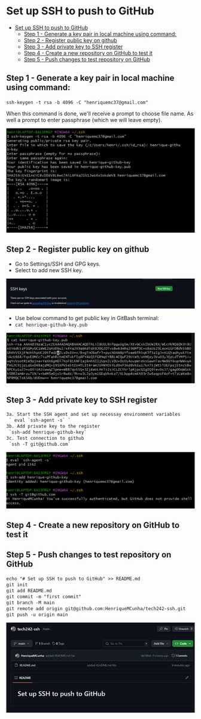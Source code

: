 # Set up SSH to push to GitHub

- [Set up SSH to push to GitHub](#set-up-ssh-to-push-to-github)
  - [Step 1 - Generate a key pair in local machine using command:](#step-1---generate-a-key-pair-in-local-machine-using-command)
  - [Step 2 - Register public key on github](#step-2---register-public-key-on-github)
  - [Step 3 - Add private key to SSH register](#step-3---add-private-key-to-ssh-register)
  - [Step 4 - Create a new repository on GitHub to test it](#step-4---create-a-new-repository-on-github-to-test-it)
  - [Step 5 - Push changes to test repository on GitHub](#step-5---push-changes-to-test-repository-on-github)


## Step 1 - Generate a key pair in local machine using command:

`ssh-keygen -t rsa -b 4096 -C "henriquemc37@gmail.com"` 

When this command is done, we'll receive a prompt to choose file name. As well a prompt to enter passphrase (which we will leave empty).

![Screenshot-generate-key-pair.png](readme-images/Screenshot-generate-key-pair.png)

## Step 2 - Register public key on github

* Go to Settings/SSH and GPG keys.
* Select to add new SSH key.

![Screenshot-add-ssh-key.png](readme-images/Screenshot-add-ssh-key.png)

* Use below command to get public key in GitBash terminal:
 * `cat henrique-github-key.pub`

![Screenshot-get-public-ssh-key.png](readme-images/Screenshot-get-public-ssh-key.png)

## Step 3 - Add private key to SSH register

  	3a. Start the SSH agent and set up necessay environment variables
     ` eval `ssh-agent -s` `
	3b. Add private key to the register
     `ssh-add henrique-github-key`
	3c. Test connection to github
	 `ssh -T git@github.com`

![Screenshot-add-private-ssh-key-to-SSH-register.png](readme-images/Screenshot-add-private-ssh-key-to-SSH-register.png)


## Step 4 - Create a new repository on GitHub to test it

## Step 5 - Push changes to test repository on GitHub

```
echo "# Set up SSH to push to GitHub" >> README.md
git init
git add README.md
git commit -m "first commit"
git branch -M main
git remote add origin git@github.com:HenriqueMCunha/tech242-ssh.git
git push -u origin main
```
![Screenshot-github-setup.png](readme-images/Screenshot-github-setup.png)
